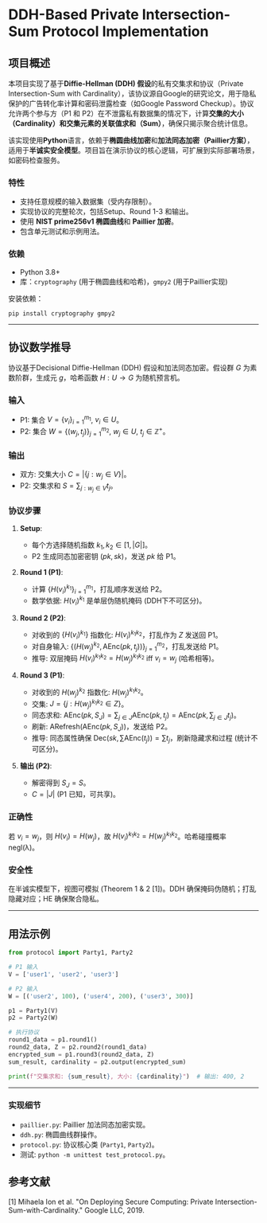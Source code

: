 # DDH-Based Private Intersection-Sum Protocol Implementation

## 项目概述

本项目实现了基于**Diffie-Hellman (DDH) 假设**的私有交集求和协议（Private Intersection-Sum with Cardinality），该协议源自Google的研究论文，用于隐私保护的广告转化率计算和密码泄露检查（如Google Password Checkup）。协议允许两个参与方（P1 和 P2）在不泄露私有数据集的情况下，计算**交集的大小（Cardinality）**和**交集元素的关联值求和（Sum）**，确保只揭示聚合统计信息。

该实现使用**Python**语言，依赖于**椭圆曲线加密**和**加法同态加密（Paillier方案）**，适用于**半诚实安全模型**。项目旨在演示协议的核心逻辑，可扩展到实际部署场景，如密码检查服务。

### 特性
- 支持任意规模的输入数据集（受内存限制）。
- 实现协议的完整轮次，包括Setup、Round 1-3 和输出。
- 使用 **NIST prime256v1 椭圆曲线**和 **Paillier 加密**。
- 包含单元测试和示例用法。

### 依赖
- Python 3.8+
- 库：`cryptography` (用于椭圆曲线和哈希)，`gmpy2` (用于Paillier实现)

安装依赖：
```
pip install cryptography gmpy2
```

---

## 协议数学推导

协议基于Decisional Diffie-Hellman (DDH) 假设和加法同态加密。假设群 $G$ 为素数阶群，生成元 $g$，哈希函数 $H: U \to G$ 为随机预言机。

### 输入
- P1: 集合 $V = \{v_i\}_{i=1}^{m_1}$, $v_i \in U$。
- P2: 集合 $W = \{(w_j, t_j)\}_{j=1}^{m_2}$, $w_j \in U$, $t_j \in \mathbb{Z}^+$。

### 输出
- 双方: 交集大小 $C = |\{j : w_j \in V\}|$。
- P2: 交集求和 $S = \sum_{j: w_j \in V} t_j$。

### 协议步骤

1.  **Setup**:
    - 每个方选择随机指数 $k_1, k_2 \in [1, |G|]$。
    - P2 生成同态加密密钥 $(pk, sk)$，发送 $pk$ 给 P1。

2.  **Round 1 (P1)**:
    - 计算 $\{H(v_i)^{k_1}\}_{i=1}^{m_1}$，打乱顺序发送给 P2。
    - 数学依据: $H(v_i)^{k_1}$ 是单层伪随机掩码 (DDH下不可区分)。

3.  **Round 2 (P2)**:
    - 对收到的 $\{H(v_i)^{k_1}\}$ 指数化: $H(v_i)^{k_1 k_2}$，打乱作为 $Z$ 发送回 P1。
    - 对自身输入: $\{(H(w_j)^{k_2}, \text{AEnc}(pk, t_j))\}_{j=1}^{m_2}$，打乱发送给 P1。
    - 推导: 双层掩码 $H(v_i)^{k_1 k_2} = H(w_j)^{k_1 k_2}$ iff $v_i = w_j$ (哈希相等)。

4.  **Round 3 (P1)**:
    - 对收到的 $H(w_j)^{k_2}$ 指数化: $H(w_j)^{k_1 k_2}$。
    - 交集: $J = \{j : H(w_j)^{k_1 k_2} \in Z\}$。
    - 同态求和: $\text{AEnc}(pk, S_J) = \sum_{j \in J} \text{AEnc}(pk, t_j) = \text{AEnc}(pk, \sum_{j \in J} t_j)$。
    - 刷新: $\text{ARefresh}(\text{AEnc}(pk, S_J))$，发送给 P2。
    - 推导: 同态属性确保 $\text{Dec}(sk, \sum \text{AEnc}(t_j)) = \sum t_j$，刷新隐藏求和过程 (统计不可区分)。

5.  **输出 (P2)**:
    - 解密得到 $S_J = S$。
    - $C = |J|$ (P1 已知，可共享)。

### 正确性
若 $v_i = w_j$，则 $H(v_i) = H(w_j)$，故 $H(v_i)^{k_1 k_2} = H(w_j)^{k_1 k_2}$。哈希碰撞概率 negl(λ)。

### 安全性
在半诚实模型下，视图可模拟 (Theorem 1 & 2 [1])。DDH 确保掩码伪随机；打乱隐藏对应；HE 确保聚合隐私。

---

## 用法示例

```python
from protocol import Party1, Party2

# P1 输入
V = ['user1', 'user2', 'user3']

# P2 输入
W = [('user2', 100), ('user4', 200), ('user3', 300)]

p1 = Party1(V)
p2 = Party2(W)

# 执行协议
round1_data = p1.round1()
round2_data, Z = p2.round2(round1_data)
encrypted_sum = p1.round3(round2_data, Z)
sum_result, cardinality = p2.output(encrypted_sum)

print(f"交集求和: {sum_result}, 大小: {cardinality}")  # 输出: 400, 2
```

---

### 实现细节
- `paillier.py`: Paillier 加法同态加密实现。
- `ddh.py`: 椭圆曲线群操作。
- `protocol.py`: 协议核心类 (`Party1`, `Party2`)。
- 测试: `python -m unittest test_protocol.py`。

## 参考文献
[1] Mihaela Ion et al. "On Deploying Secure Computing: Private Intersection-Sum-with-Cardinality." Google LLC, 2019.
